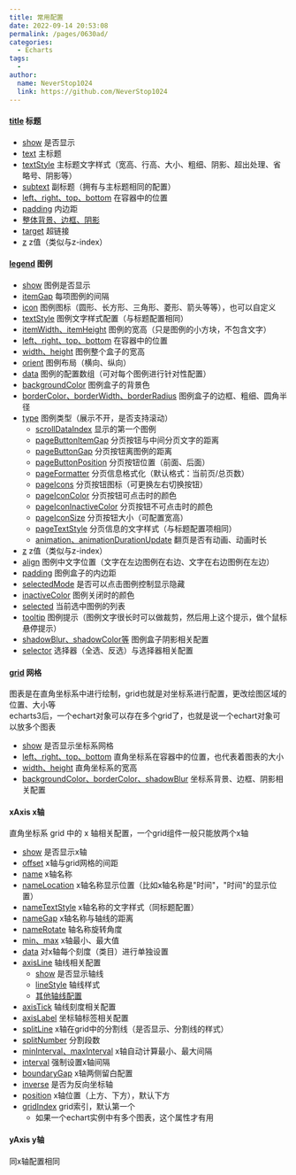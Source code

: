 ```yaml
---
title: 常用配置
date: 2022-09-14 20:53:08
permalink: /pages/0630ad/
categories:
  - Echarts
tags:
  - 
author: 
  name: NeverStop1024
  link: https://github.com/NeverStop1024
---
```

####  [title](https://echarts.apache.org/zh/option.html#title) 标题
* [show](https://echarts.apache.org/zh/option.html#title.show) 是否显示
* [text](https://echarts.apache.org/zh/option.html#title.text) 主标题
* [textStyle](https://echarts.apache.org/zh/option.html#title.textStyle) 主标题文字样式（宽高、行高、大小、粗细、阴影、超出处理、省略号、阴影等）
* [subtext](https://echarts.apache.org/zh/option.html#title.subtext) 副标题（拥有与主标题相同的配置）
* [left、right、top、bottom](https://echarts.apache.org/zh/option.html#title.left) 在容器中的位置
* [padding](https://echarts.apache.org/zh/option.html#title.padding) 内边距
* [整体背景、边框、阴影](https://echarts.apache.org/zh/option.html#title.backgroundColor)
* [target](https://echarts.apache.org/zh/option.html#title.target) 超链接
* [z](https://echarts.apache.org/zh/option.html#title.z) z值（类似与z-index）

#### [legend](https://echarts.apache.org/zh/option.html#legend) 图例
* [show](https://echarts.apache.org/zh/option.html#legend.show) 图例是否显示
* [itemGap](https://echarts.apache.org/zh/option.html#legend.itemGap) 每项图例的间隔
* [icon](https://echarts.apache.org/zh/option.html#legend.icon) 图例图标（圆形、长方形、三角形、菱形、箭头等等），也可以自定义
* [textStyle](https://echarts.apache.org/zh/option.html#legend.textStyle) 图例文字样式配置（与标题配置相同）
* [itemWidth、itemHeight](https://echarts.apache.org/zh/option.html#legend.itemWidth) 图例的宽高（只是图例的小方块，不包含文字）
* [left、right、top、bottom](https://echarts.apache.org/zh/option.html#legend.left) 在容器中的位置
* [width、height](https://echarts.apache.org/zh/option.html#legend.width) 图例整个盒子的宽高
* [orient](https://echarts.apache.org/zh/option.html#legend.orient) 图例布局（横向、纵向）
* [data](https://echarts.apache.org/zh/option.html#legend.data) 图例的配置数组（可对每个图例进行针对性配置）
* [backgroundColor](https://echarts.apache.org/zh/option.html#legend.backgroundColor) 图例盒子的背景色
* [borderColor、borderWidth、borderRadius](https://echarts.apache.org/zh/option.html#legend.borderColor) 图例盒子的边框、粗细、圆角半径
* [type](https://echarts.apache.org/zh/option.html#legend.scrollDataIndex) 图例类型（展示不开，是否支持滚动）
  * [scrollDataIndex](https://echarts.apache.org/zh/option.html#legend.scrollDataIndex) 显示的第一个图例
  * [pageButtonItemGap](https://echarts.apache.org/zh/option.html#legend.pageButtonItemGap) 分页按钮与中间分页文字的距离
  * [pageButtonGap](https://echarts.apache.org/zh/option.html#legend.pageButtonGap) 分页按钮离图例的距离
  * [pageButtonPosition](https://echarts.apache.org/zh/option.html#legend.pageButtonPosition) 分页按钮位置（前面、后面）
  * [pageFormatter](https://echarts.apache.org/zh/option.html#legend.pageFormatter) 分页信息格式化（默认格式：当前页/总页数）
  * [pageIcons](https://echarts.apache.org/zh/option.html#legend.pageIcons) 分页按钮图标（可更换左右切换按钮）
  * [pageIconColor](https://echarts.apache.org/zh/option.html#legend.pageIconColor) 分页按钮可点击时的颜色
  * [pageIconInactiveColor](https://echarts.apache.org/zh/option.html#legend.pageIconInactiveColor) 分页按钮不可点击时的颜色
  * [pageIconSize](https://echarts.apache.org/zh/option.html#legend.pageIconSize) 分页按钮大小（可配置宽高）
  * [pageTextStyle](https://echarts.apache.org/zh/option.html#legend.pageTextStyle) 分页信息的文字样式（与标题配置项相同）
  * [animation、animationDurationUpdate](https://echarts.apache.org/zh/option.html#legend.animation) 翻页是否有动画、动画时长
* [z](https://echarts.apache.org/zh/option.html#legend.z) z值（类似与z-index）
* [align](https://echarts.apache.org/zh/option.html#legend.align) 图例中文字位置（文字在左边图例在右边、文字在右边图例在左边）
* [padding](https://echarts.apache.org/zh/option.html#legend.padding) 图例盒子的内边距
* [selectedMode](https://echarts.apache.org/zh/option.html#legend.selectedMode) 是否可以点击图例控制显示隐藏
* [inactiveColor](https://echarts.apache.org/zh/option.html#legend.inactiveColor) 图例关闭时的颜色
* [selected](https://echarts.apache.org/zh/option.html#legend.selected) 当前选中图例的列表
* [tooltip](https://echarts.apache.org/zh/option.html#legend.tooltip) 图例提示（图例文字很长时可以做裁剪，然后用上这个提示，做个鼠标悬停提示）
* [shadowBlur、shadowColor等](https://echarts.apache.org/zh/option.html#legend.shadowBlur) 图例盒子阴影相关配置
* [selector](https://echarts.apache.org/zh/option.html#legend.selector) 选择器（全选、反选）与选择器相关配置

#### [grid](https://echarts.apache.org/zh/option.html#grid) 网格
图表是在直角坐标系中进行绘制，grid也就是对坐标系进行配置，更改绘图区域的位置、大小等  
echarts3后，一个echart对象可以存在多个grid了，也就是说一个echart对象可以放多个图表
* [show](https://echarts.apache.org/zh/option.html#grid.show) 是否显示坐标系网格
* [left、right、top、bottom](https://echarts.apache.org/zh/option.html#grid.left) 直角坐标系在容器中的位置，也代表着图表的大小
* [width、height](https://echarts.apache.org/zh/option.html#grid.width) 直角坐标系的宽高
* [backgroundColor、borderColor、shadowBlur](https://echarts.apache.org/zh/option.html#grid.backgroundColor) 坐标系背景、边框、阴影相关配置

#### xAxis x轴
直角坐标系 grid 中的 x 轴相关配置，一个grid组件一般只能放两个x轴
* [show](https://echarts.apache.org/zh/option.html#xAxis.show) 是否显示x轴
* [offset](https://echarts.apache.org/zh/option.html#xAxis.offset) x轴与grid网格的间距
* [name](https://echarts.apache.org/zh/option.html#xAxis.name) x轴名称
* [nameLocation](https://echarts.apache.org/zh/option.html#xAxis.nameLocation) x轴名称显示位置（比如x轴名称是"时间"，"时间"的显示位置）
* [nameTextStyle](https://echarts.apache.org/zh/option.html#xAxis.nameTextStyle) x轴名称的文字样式（同标题配置）
* [nameGap](https://echarts.apache.org/zh/option.html#xAxis.nameGap) x轴名称与轴线的距离
* [nameRotate](https://echarts.apache.org/zh/option.html#xAxis.nameRotate) 轴名称旋转角度
* [min、max](https://echarts.apache.org/zh/option.html#xAxis.min) x轴最小、最大值
* [data](https://echarts.apache.org/zh/option.html#xAxis.data) 对x轴每个刻度（类目）进行单独设置
* [axisLine](https://echarts.apache.org/zh/option.html#xAxis.axisLine) 轴线相关配置
  * [show](https://echarts.apache.org/zh/option.html#xAxis.axisLine.show) 是否显示轴线
  * [lineStyle](https://echarts.apache.org/zh/option.html#xAxis.axisLine.lineStyle) 轴线样式
  * [其他轴线配置](https://echarts.apache.org/zh/option.html#xAxis.axisLine.onZero)
* [axisTick](https://echarts.apache.org/zh/option.html#xAxis.axisTick) 轴线刻度相关配置
* [axisLabel](https://echarts.apache.org/zh/option.html#xAxis.axisLabel) 坐标轴标签相关配置
* [splitLine](https://echarts.apache.org/zh/option.html#xAxis.splitLine) x轴在grid中的分割线（是否显示、分割线的样式）
* [splitNumber](https://echarts.apache.org/zh/option.html#xAxis.splitNumber) 分割段数
* [minInterval、maxInterval](https://echarts.apache.org/zh/option.html#xAxis.minInterval) x轴自动计算最小、最大间隔
* [interval](https://echarts.apache.org/zh/option.html#xAxis.interval) 强制设置x轴间隔
* [boundaryGap](https://echarts.apache.org/zh/option.html#xAxis.boundaryGap) x轴两侧留白配置
* [inverse](https://echarts.apache.org/zh/option.html#xAxis.inverse) 是否为反向坐标轴
* [position](https://echarts.apache.org/zh/option.html#xAxis.position) x轴位置（上方、下方），默认下方
* [gridIndex](https://echarts.apache.org/zh/option.html#xAxis.gridIndex) grid索引，默认第一个
  * 如果一个echart实例中有多个图表，这个属性才有用

#### yAxis y轴
同x轴配置相同


